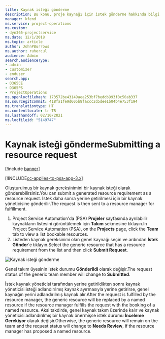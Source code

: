 ```yaml
---
title: Kaynak isteği gönderme
description: Bu konu, proje kaynağı için istek gönderme hakkında bilgi sağlar.
manager: kfend
ms.service: project-operations
ms.custom:
- dyn365-projectservice
ms.date: 12/1/2018
ms.topic: article
author: JohnPBurrows
ms.author: ruhercul
audience: Admin
search.audienceType:
- admin
- customizer
- enduser
search.app:
- D365CE
- D365PS
- ProjectOperations
ms.openlocfilehash: 173572be43149aea253bf7beddb993f8c50ab337
ms.sourcegitcommit: 418fa1fe9d605b8faccc2d5dee1b04b4e753f194
ms.translationtype: HT
ms.contentlocale: tr-TR
ms.lasthandoff: 02/10/2021
ms.locfileid: "5149747"
---
```

# <a name="submitting-a-resource-request"></a><span data-ttu-id="1ae6e-103">Kaynak isteği gönderme</span><span class="sxs-lookup"><span data-stu-id="1ae6e-103">Submitting a resource request</span></span>

[!include [banner](../includes/psa-now-project-operations.md)]

[!INCLUDE[cc-applies-to-psa-app-3.x](../includes/cc-applies-to-psa-app-3x.md)]

<span data-ttu-id="1ae6e-104">Oluşturulmuş bir kaynak gereksinimini bir kaynak isteği olarak gönderebilirsiniz.</span><span class="sxs-lookup"><span data-stu-id="1ae6e-104">You can submit a generated resource requirement as a resource request.</span></span> <span data-ttu-id="1ae6e-105">İstek daha sonra yerine getirilmesi için bir kaynak yöneticisine gönderilir.</span><span class="sxs-lookup"><span data-stu-id="1ae6e-105">The request is then sent to a resource manager for fulfillment.</span></span>

1. <span data-ttu-id="1ae6e-106">Project Service Automation'da (PSA) **Projeler** sayfasında ayrılabilir kaynakların listesini görüntülemek için **Takım** sekmesine tıklayın.</span><span class="sxs-lookup"><span data-stu-id="1ae6e-106">In Project Service Automation (PSA), on the **Projects** page, click the **Team** tab to view a list bookable resources.</span></span> 
2. <span data-ttu-id="1ae6e-107">Listeden kaynak gereksinimi olan genel kaynağı seçin ve ardından **İstek Gönder**'e tıklayın.</span><span class="sxs-lookup"><span data-stu-id="1ae6e-107">Select the generic resource that has a resource requirement from the list and then click **Submit Request**.</span></span>

![Kaynak isteği gönderme](media/RM-how-to-18.png)

<span data-ttu-id="1ae6e-109">Genel takım üyesinin istek durumu **Gönderildi** olarak değişir.</span><span class="sxs-lookup"><span data-stu-id="1ae6e-109">The request status of the generic team member will change to **Submitted**.</span></span>

<span data-ttu-id="1ae6e-110">İstek kaynak yöneticisi tarafından yerine getirildikten sonra kaynak yöneticisi isteği adlandırılmış kaynak ayırmasıyla yerine getirirse, genel kaynağın yerini adlandırılmış kaynak alır.</span><span class="sxs-lookup"><span data-stu-id="1ae6e-110">After the request is fulfilled by the resource manager, the generic resource will be replaced by a named resource if the resource manager fulfills the request with the booking of a named resource.</span></span> <span data-ttu-id="1ae6e-111">Aksi takdirde, genel kaynak takım üzerinde kalır ve kaynak yöneticisi adlandırılmış bir kaynak önermişse istek durumu **İnceleme Gerekiyor** olarak değişir.</span><span class="sxs-lookup"><span data-stu-id="1ae6e-111">Otherwise, the generic resource will remain on the team and the request status will change to **Needs Review**, if the resource manager has proposed a named resource.</span></span>
